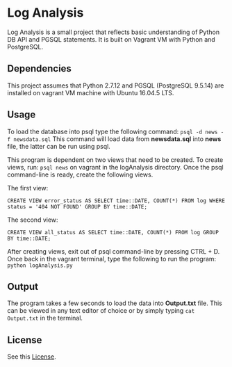 # Log Analysis

Log Analysis is a small project that reflects basic understanding of Python DB API and PGSQL statements. It is built on Vagrant VM with Python and PostgreSQL.

## Dependencies
This project assumes that Python 2.7.12 and PGSQL (PostgreSQL 9.5.14) are installed on vagrant VM machine with Ubuntu 16.04.5 LTS.

## Usage
To load the database into psql type the following command:
`` psql -d news -f newsdata.sql ``
This command will load data from **newsdata.sql** into **news** file, the latter can be run using psql.

This program is dependent on two views that need to be created. To create views, run:
`psql news`  on vagrant in the logAnalysis directory. Once the psql command-line is ready, create the following views.

The first view:

`CREATE VIEW error_status AS SELECT time::DATE, COUNT(*) FROM log WHERE status = '404 NOT FOUND' GROUP BY time::DATE;`

The second view:

`CREATE VIEW all_status AS SELECT time::DATE, COUNT(*) FROM log GROUP BY time::DATE;`

After creating views, exit out of psql command-line by pressing CTRL + D. Once back in the vagrant terminal, type the following to run the program: `python logAnalysis.py`

## Output

The program takes a few seconds to load the data into **Output.txt** file. This can be viewed in any text editor of choice or by simply typing `cat Output.txt` in the terminal.   
## License
See this [License](./LICENSE.txt).
